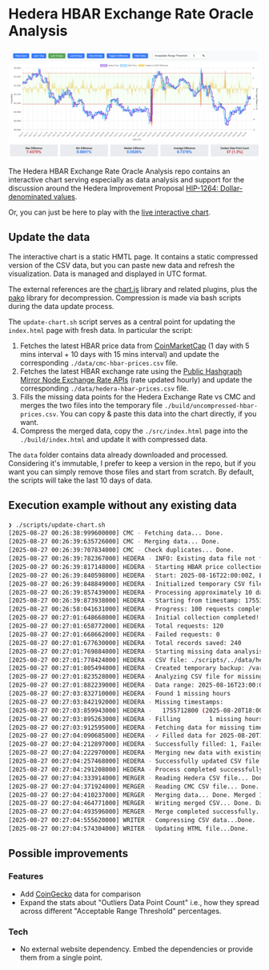 # Hedera HBAR Exchange Rate Oracle Analysis

![snapshot](docs/snapshot.png)

The Hedera HBAR Exchange Rate Oracle Analysis repo contains an interactive chart serving especially as data analysis and support for the discussion around the Hedera Improvement Proposal [HIP-1264: Dollar-denominated values](https://github.com/hiero-ledger/hiero-improvement-proposals/pull/1264).

Or, you can just be here to play with the [live interactive chart](https://hedera.dic6k24yi761o.amplifyapp.com/).

## Update the data

The interactive chart is a static HMTL page. It contains a static compressed version of the CSV data, but you can paste new data and refresh the visualization. Data is managed and displayed in UTC format.

The external references are the [chart.js](https://www.chartjs.org/) library and related plugins, plus the [pako](https://github.com/nodeca/pako) library for decompression. Compression is made via bash scripts during the data update process.

The `update-chart.sh` script serves as a central point for updating the `index.html` page with fresh data. In particular the script:

1. Fetches the latest HBAR price data from [CoinMarketCap](https://coinmarketcap.com/currencies/hedera/) (1 day with 5 mins interval + 10 days with 15 mins interval) and update the corresponding `./data/cmc-hbar-prices.csv` file.
2. Fetches the latest HBAR exchange rate using the [Public Hashgraph Mirror Node Exchange Rate APIs](https://mainnet.mirrornode.hedera.com/api/v1/docs/#/network/getNetworkExchangeRate) (rate updated hourly) and update the corresponding `./data/hedera-hbar-prices.csv` file.
3. Fills the missing data points for the Hedera Exchange Rate vs CMC and merges the two files into the temporary file `./build/uncompressed-hbar-prices.csv`. You can copy & paste this data into the chart directly, if you want.
4. Compress the merged data, copy the `./src/index.html` page into the `./build/index.html` and update it with compressed data.

The `data` folder contains data already downloaded and processed. Considering it's immutable, I prefer to keep a version in the repo, but if you want you can simply remove those files and start from scratch. By default, the scripts will take the last 10 days of data.

## Execution example without any existing data

```bash
❯ ./scripts/update-chart.sh
[2025-08-27 00:26:38:999600000] CMC - Fetching data... Done.
[2025-08-27 00:26:39:635726000] CMC - Merging data... Done.
[2025-08-27 00:26:39:707834000] CMC - Check duplicates... Done.
[2025-08-27 00:26:39:782367000] HEDERA - INFO: Existing data file not found, using fallback timestamp
[2025-08-27 00:26:39:817148000] HEDERA - Starting HBAR price collection
[2025-08-27 00:26:39:840598000] HEDERA - Start: 2025-08-16T22:00:00Z, End: 2025-08-26T22:00:00Z
[2025-08-27 00:26:39:848849000] HEDERA - Initialized temporary CSV file: /var/folders/5r/073xbzsn56bf0tcfd9rkr2x00000gp/T/tmp.v7EHvYNC5e
[2025-08-27 00:26:39:857439000] HEDERA - Processing approximately 10 days of data...
[2025-08-27 00:26:39:873938000] HEDERA - Starting from timestamp: 1755381600 (2025-08-16T22:00:00Z)
[2025-08-27 00:26:58:041631000] HEDERA - Progress: 100 requests completed, 200 records saved, currently at: 2025-08-25T06:00:00Z
[2025-08-27 00:27:01:648668000] HEDERA - Initial collection completed!
[2025-08-27 00:27:01:658772000] HEDERA - Total requests: 120
[2025-08-27 00:27:01:668662000] HEDERA - Failed requests: 0
[2025-08-27 00:27:01:677630000] HEDERA - Total records saved: 240
[2025-08-27 00:27:01:769884000] HEDERA - Starting missing data analysis and filling process
[2025-08-27 00:27:01:778424000] HEDERA - CSV file: ./scripts/../data/hedera-hbar-prices.csv
[2025-08-27 00:27:01:805494000] HEDERA - Created temporary backup: /var/folders/5r/073xbzsn56bf0tcfd9rkr2x00000gp/T/tmp.nZQIwMLPtT
[2025-08-27 00:27:01:823528000] HEDERA - Analyzing CSV file for missing hours: ./scripts/../data/hedera-hbar-prices.csv
[2025-08-27 00:27:01:882239000] HEDERA - Data range: 2025-08-16T23:00:00Z to 2025-08-26T22:00:00Z
[2025-08-27 00:27:03:832710000] HEDERA - Found 1 missing hours
[2025-08-27 00:27:03:842192000] HEDERA - Missing timestamps:
[2025-08-27 00:27:03:859943000] HEDERA -   1755712800 (2025-08-20T18:00:00Z)
[2025-08-27 00:27:03:895263000] HEDERA - Filling        1 missing hours...
[2025-08-27 00:27:03:912595000] HEDERA - Fetching data for missing timestamp: 1755712800 (2025-08-20T18:00:00Z)
[2025-08-27 00:27:04:090685000] HEDERA - ✓ Filled data for 2025-08-20T18:00:00Z
[2025-08-27 00:27:04:212897000] HEDERA - Successfully filled: 1, Failed: 0
[2025-08-27 00:27:04:222970000] HEDERA - Merging new data with existing CSV...
[2025-08-27 00:27:04:257468000] HEDERA - Successfully updated CSV file with 1 new records
[2025-08-27 00:27:04:291208000] HEDERA - Process completed successfully
[2025-08-27 00:27:04:333914000] MERGER - Reading Hedera CSV file... Done. Loaded      240 Hedera price points
[2025-08-27 00:27:04:371924000] MERGER - Reading CMC CSV file... Done. Loaded     1665 CMC price points
[2025-08-27 00:27:04:410237000] MERGER - Merging data... Done. Merged 1623 data points
[2025-08-27 00:27:04:464771000] MERGER - Writing merged CSV... Done. Data saved to: ./scripts/../build/uncompressed-hbar-prices.csv
[2025-08-27 00:27:04:493596000] MERGER - Merge completed successfully.
[2025-08-27 00:27:04:555620000] WRITER - Compressing CSV data...Done.
[2025-08-27 00:27:04:574304000] WRITER - Updating HTML file...Done.
```

## Possible improvements

### Features

- Add [CoinGecko](https://www.coingecko.com/) data for comparison
- Expand the stats about "Outliers Data Point Count" i.e., how they spread across different "Acceptable Range Threshold" percentages.

### Tech

- No external website dependency. Embed the dependencies or provide them from a single point.
